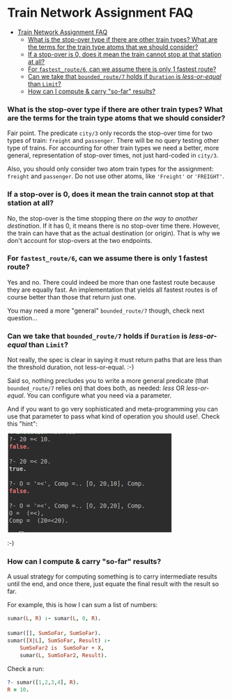 # Train Network Assignment FAQ

- [Train Network Assignment FAQ](#train-network-assignment-faq)
    - [What is the stop-over type if there are other train types? What are the terms for the train type atoms that we should consider?](#what-is-the-stop-over-type-if-there-are-other-train-types-what-are-the-terms-for-the-train-type-atoms-that-we-should-consider)
    - [If a stop-over is 0, does it mean the train cannot stop at that station at all?](#if-a-stop-over-is-0-does-it-mean-the-train-cannot-stop-at-that-station-at-all)
    - [For `fastest_route/6`, can we assume there is only 1 fastest route?](#for-fastest_route6-can-we-assume-there-is-only-1-fastest-route)
    - [Can we take that `bounded_route/7` holds if `Duration` is _less-or-equal_ than `Limit`?](#can-we-take-that-bounded_route7-holds-if-duration-is-less-or-equal-than-limit)
    - [How can I compute & carry "so-far" results?](#how-can-i-compute--carry-so-far-results)

### What is the stop-over type if there are other train types? What are the terms for the train type atoms that we should consider?

Fair point. The predicate `city/3` only records the stop-over time for two types of train: `freight` and `passenger`. There will be no query testing other type of trains. For accounting for other train types we need a better, more general, representation of stop-over times, not just hard-coded in `city/3`.

Also, you should only consider two atom train types for the assignment: `freight` and `passenger`. Do not use other atoms, like `'Freight'` or `'FREIGHT'`.

### If a stop-over is 0, does it mean the train cannot stop at that station at all?

No, the stop-over is the time stopping there _on the way to another destination_. If it has 0, it means there is no stop-over time there. However, the train can have that as the actual destination (or origin). That is why we don't account for stop-overs at the two endpoints.

### For `fastest_route/6`, can we assume there is only 1 fastest route?

Yes and no. There could indeed be more than one fastest route because they are equally fast. An implementation that yields all fastest routes is of course better than those that return just one.

You may need a more "general" `bounded_route/7` though, check next question...

### Can we take that `bounded_route/7` holds if `Duration` is _less-or-equal_ than `Limit`?

Not really, the spec is clear in saying it must return paths that are less than the threshold duration, not less-or-equal. :-)

Said so, nothing precludes you to write a more general predicate (that `bounded_route/7` relies on) that does both, as needed: _less_ OR _less-or-equal_. You can configure what you need via a parameter. 

And if you want to go very sophisticated and meta-programming you can use that parameter to pass what kind of operation you should use!. Check this "hint":

![meta-op](meta-operators.png)

:-)

### How can I compute & carry "so-far" results?

A usual strategy for computing something is to carry intermediate results until the end, and once there, just equate the final result with the result so far.

For example, this is how I can sum a list of numbers:

```prolog
sumar(L, R) :- sumar(L, 0, R).

sumar([], SumSoFar, SumSoFar).
sumar([X|L], SumSoFar, Result) :-
    SumSoFar2 is  SumSoFar + X,
    sumar(L, SumSoFar2, Result).
```

Check a run:

```prolog
?- sumar([1,2,3,4], R).
R = 10.
```

